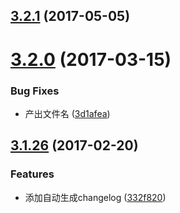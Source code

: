 <a name="3.2.1"></a>
## [3.2.1](https://github.com/iuap-design/compox/compare/v3.2.0...v3.2.1) (2017-05-05)



<a name="3.2.0"></a>
# [3.2.0](https://github.com/iuap-design/compox/compare/v3.1.26...v3.2.0) (2017-03-15)


### Bug Fixes

* 产出文件名 ([3d1afea](https://github.com/iuap-design/compox/commit/3d1afea))



<a name="3.1.26"></a>
## [3.1.26](https://github.com/iuap-design/compox/compare/332f820...v3.1.26) (2017-02-20)


### Features

* 添加自动生成changelog ([332f820](https://github.com/iuap-design/compox/commit/332f820))



